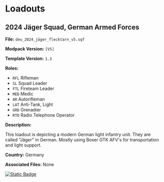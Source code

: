 # Loadouts

## 2024 Jäger Squad, German Armed Forces

**File:** `deu_2024_jäger_flecktarn_v5.sqf`

**Modpack Version:** `[V5]`

**Template Version:** `1.3`

**Roles:** 
- `RFL` Rifleman
- `SL` Squad Leader
- `FTL` Fireteam Leader
- `MED` Medic
- `AR` Autorifleman
- `LAT` Anti-Tank, Light
- `GRD` Grenadier
- `RTO` Radio Telephone Operator

**Description:**
<!-- Description -->
This loadout is depicting a modern German light infantry unit. They are called "Jäger" in German. Mostly using Boxer GTK AFV's for transportation and light support.

**Country:** Germany


**Associated Files:**
None

<a href="https://github.com/clustermod/HCMF3-Loadouts/blob/addloadouts/loadouts/germany/loadouts/deu_2024_jäger_flecktarn_v5.sqf">
  <img alt="Static Badge" src="https://img.shields.io/badge/File-Download_(CTRL_%2B_S)-orange?style=flat-square">
</a>